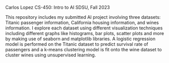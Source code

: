 Carlos Lopez
CS-450: Intro to AI
SDSU, Fall 2023

This repository includes my submitted AI project involving three datasets: Titanic passenger information, 
California housing information, and wines information. I explore each dataset using different visualization
techniques including different graphs like histograms, bar plots, scatter plots and more by making use of
seaborn and matplotlib libraries. A logistic regression model is performed on the Titanic dataset to predict
survival rate of passengers and a k-means clustering model is fit onto the wine dataset to cluster wines using
unsupervised learning.
